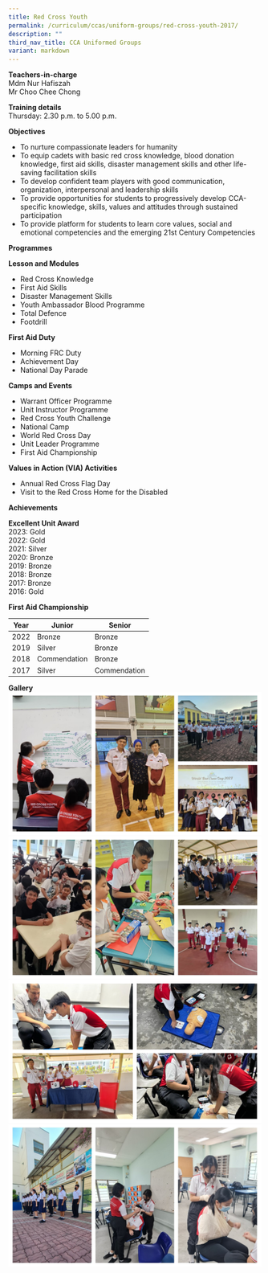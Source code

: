 ```yaml
---
title: Red Cross Youth
permalink: /curriculum/ccas/uniform-groups/red-cross-youth-2017/
description: ""
third_nav_title: CCA Uniformed Groups
variant: markdown
---
```

**Teachers-in-charge**  
Mdm Nur Hafiszah  
Mr Choo Chee Chong

**Training details**  
Thursday: 2.30 p.m. to 5.00 p.m.

**Objectives**

*   To nurture compassionate leaders for humanity
*   To equip cadets with basic red cross knowledge, blood donation knowledge, first aid skills, disaster management skills and other life-saving facilitation skills
*   To develop confident team players with good communication, organization, interpersonal and leadership skills
*   To provide opportunities for students to progressively develop CCA-specific knowledge, skills, values and attitudes through sustained participation
*   To provide platform for students to learn core values, social and emotional competencies and the emerging 21st Century Competencies

**Programmes**

**Lesson and Modules**

*   Red Cross Knowledge
*   First Aid Skills
*   Disaster Management Skills
*   Youth Ambassador Blood Programme
*   Total Defence
*   Footdrill

**First Aid Duty**

*   Morning FRC Duty
*   Achievement Day
*   National Day Parade

**Camps and Events**

*   Warrant Officer Programme
*   Unit Instructor Programme
*   Red Cross Youth Challenge
*   National Camp
*   World Red Cross Day
*   Unit Leader Programme
*   First Aid Championship

**Values in Action (VIA) Activities**

*   Annual Red Cross Flag Day
*   Visit to the Red Cross Home for the Disabled

**Achievements**

**Excellent Unit Award**
<br>
2023: Gold <br>
2022: Gold <br>
2021: Silver<br>
2020: Bronze<br>
2019: Bronze  
2018: Bronze  
2017: Bronze  
2016: Gold

**First Aid Championship**

| Year | Junior | Senior |
| -------- | -------- | -------- |
| 2022    | Bronze   | Bronze     |
| 2019     | Silver     | Bronze    |
| 2018     | Commendation     | Bronze    |
| 2017     | Silver     | Commendation    |


**Gallery**
![](/images/RCYSlide1.JPG)
![](/images/RCYSlide2.JPG)
![](/images/RCYSlide3.JPG)
![](/images/RCYSlide4.JPG)